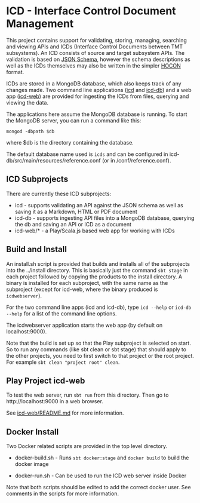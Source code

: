 ICD - Interface Control Document Management
===========================================

This project contains support for validating, storing, managing, 
searching and viewing APIs and ICDs (Interface Control Documents between TMT subsystems).
An ICD consists of source and target subsystem APIs.
The validation is based on [JSON Schema](http://json-schema.org/),
however the schema descriptions as well as the ICDs themselves may also be written in
the simpler [HOCON](https://github.com/typesafehub/config/blob/master/HOCON.md) format.

ICDs are stored in a MongoDB database, which also keeps track of any changes made.
Two command line applications ([icd](icd) and [icd-db](icd-db)) and a web app ([icd-web](icd-web)) 
are provided for ingesting the ICDs from files, querying and viewing the data.

The applications here assume the MongoDB database is running. 
To start the MongoDB server, you can run a command like this:

    mongod -dbpath $db
    
where $db is the directory containing the database.

The default database name used is `icds` and can be configured in icd-db/src/main/resources/reference.conf
(or in <installDir>/conf/reference.conf).


ICD Subprojects
---------------

There are currently these ICD subprojects:

* icd - supports validating an API against the JSON schema as well as saving it as a Markdown, HTML or PDF document
* icd-db - supports ingesting API files into a MongoDB database, querying the db and saving an API or ICD as a document
* icd-web/* - a Play/Scala.js based web app for working with ICDs

Build and Install
-----------------

An install.sh script is provided that builds and installs all of the subprojects into the ../install directory.
This is basically just the command `sbt stage` in each project followed by copying the products to the
install directory. A binary is installed for each subproject, with the same name as the subproject
(except for icd-web, where the binary produced is `icdwebserver`).

For the two command line apps (icd and icd-db), type `icd --help` or `icd-db --help` for a list of the 
command line options.

The icdwebserver application starts the web app (by default on localhost:9000).

Note that the build is set up so that the Play subproject is selected on start.
So to run any commands (like sbt clean or sbt stage) that should apply to the other projects,
you need to first switch to that project or the root project. For example `sbt clean "project root" clean`. 

Play Project icd-web
--------------------

To test the web server, run `sbt run` from this directory.
Then go to http://localhost:9000 in a web browser.

See [icd-web/README.md](icd-web/README.md) for more information.

Docker Install
--------------

Two Docker related scripts are provided in the top level directory.

* docker-build.sh - Runs `sbt docker:stage` and `docker build` to build the docker image

* docker-run.sh - Can be used to run the ICD web server inside Docker

Note that both scripts should be edited to add the correct docker user.
See comments in the scripts for more information.







